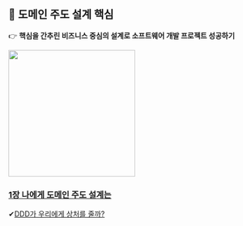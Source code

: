  ## 📌 도메인 주도 설계 핵심 
👉 <strong>핵심을 간추린 비즈니스 중심의 설계로 소프트웨어 개발 프로젝트 성공하기</strong>

<img src="http://image.yes24.com/goods/48577718/XL" width="250px" height="250px">

###  <strong><a href="">1장 나에게 도메인 주도 설계는</a></strong>
✔<a href="https://github.com/pan2468/domain-driven-design/blob/main/1%EC%9E%A5%20%EB%82%98%EC%97%90%EA%B2%8C%20%EB%8F%84%EB%A9%94%EC%9D%B8%20%EC%A3%BC%EB%8F%84%20%EC%84%A4%EA%B3%84%EB%8A%94/DDD%EA%B0%80%20%EC%9A%B0%EB%A6%AC%EC%97%90%EA%B2%8C%20%EC%83%81%EC%B2%98%EB%A5%BC%20%EC%A4%84%EA%B9%8C%3F.md">DDD가 우리에게 상처를 줄까?</a> 


